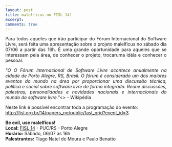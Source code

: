 ```yaml
---
layout: post
title: malelficus no FISL 14!
excerpt:
comments: true
---
```


<p style="text-align:justify">Para todos aqueles que irão participar do Fórum Internacional do Software Livre, será feita uma apresentação sobre o projeto malelficus no sábado dia 07/06 a partir das 16h. É uma grande oportunidade para aqueles que se interessam pela área, de conhecer o projeto, trocaruma idéia e conhecer o pessoal. </p>

<p style="text-align:justify"><i>"O O Fórum Internacional de Software Livre acontece anualmente na cidade de Porto Alegre, RS, Brasil. O fórum é considerado um dos maiores eventos do mundo na área por proporcionar uma discussão técnica, política e social sobre software livre de forma integrada. Reúne discussões, palestras, personalidades e novidades nacionais e internacionais do mundo do software livre."</i><> - Wikipédia </p>

Neste link é possível encontrar toda a programação do evento:
<a href="http://fisl.org.br/14/papers_ng/public/fast_grid?event_id=3">http://fisl.org.br/14/papers_ng/public/fast_grid?event_id=3</a>

**Be evil, use malelficus!** <br>
**Local:** <a href="http://softwarelivre.org/fisl14">FISL 14</a> - PUC/RS - Porto Alegre<br>
**Horário:** Sábado, 06/07 as 16h <br>
**Palestrantes:** Tiago Natel de Moura e Paulo Benatto <br>
